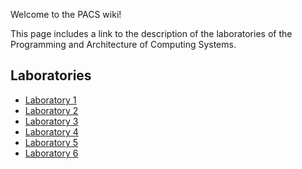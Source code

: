 Welcome to the PACS wiki!

This page includes a link to the description of the laboratories of the Programming and Architecture of Computing Systems. 

## Laboratories
* [Laboratory 1](Laboratory-1)
* [Laboratory 2](Laboratory-2)
* [Laboratory 3](Laboratory-3)
* [Laboratory 4](Laboratory-4)
* [Laboratory 5](Laboratory-5)
* [Laboratory 6](Laboratory-6)
